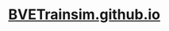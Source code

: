 # [BVETrainsim.github.io](https://github.com/BVETrainsim/BVETrainsim.github.io/blob/master/README.md)

